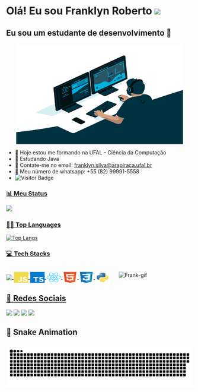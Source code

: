 # Olá! Eu sou Franklyn Roberto <img src="https://raw.githubusercontent.com/hadesfranklyn/hadesfranklyn/master/ola.gif" width="30px">

 ## Eu sou um estudante de desenvolvimento 👾
<p align="center">
    <img align="center" alt="GIF" src="https://github.com/ojuliomiguel/ojuliomiguel/blob/main/assets/code.gif?raw=true" width="450" height="270" />
</p>

- 🔭 Hoje estou me formando na UFAL - Ciência da Computação
- 🌱 Estudando Java
- 👯 Contate-me no email: franklyn.silva@arapiraca.ufal.br
- 🤔 Meu número de whatsapp: +55 (82) 99991-5558 
- ![Visitor Badge](https://visitor-badge.laobi.icu/badge?page_id=hadesfranklyn.hadesfranklyn)


 <div>
  <a href="https://github.com/hadesfranklyn">
   
   
  ### 📊 Meu Status
  <img height="180em" src="https://github-readme-stats.vercel.app/api?username=hadesfranklyn&show_icons=true&theme=dracula&include_all_commits=true&count_private=true"/>
  
  
  ### 👩‍💻 Top Languages
 
 </div> 
   
   
 
 <!-- <img height="180em" src="https://github-readme-stats.vercel.app/api/top-langs/?username=hadesfranklyn&layout=compact&langs_count=7&theme=dracula"/> -->
  ![Top Langs](https://github-readme-stats.vercel.app/api/top-langs/?username=hadesfranklyn&hide=TeX&layout=compact&theme=dracula)

  
  
 ### 💻 Tech Stacks 
<div style="display: inline_block"><br>
  <img align="center"  src="https://img.icons8.com/color/30/000000/java-coffee-cup-logo--v2.png"/>
  <img align="center" alt="Frank-Js" height="30" width="40" src="https://raw.githubusercontent.com/devicons/devicon/master/icons/javascript/javascript-plain.svg">
  <img align="center" alt="Frank-Ts" height="30" width="40" src="https://raw.githubusercontent.com/devicons/devicon/master/icons/typescript/typescript-plain.svg">
  <img align="center" alt="Frank-React" height="30" width="40" src="https://raw.githubusercontent.com/devicons/devicon/master/icons/react/react-original.svg">
  <img align="center" alt="Frank-HTML" height="30" width="40" src="https://raw.githubusercontent.com/devicons/devicon/master/icons/html5/html5-original.svg">
  <img align="center" alt="Frank-CSS" height="30" width="40" src="https://raw.githubusercontent.com/devicons/devicon/master/icons/css3/css3-original.svg">
  <img align="center" alt="Frank-Python" height="30" width="40" src="https://raw.githubusercontent.com/devicons/devicon/master/icons/python/python-original.svg">
  
  <img align="right" alt="Frank-gif" height="200" width="200" src="https://user-images.githubusercontent.com/58437929/131928238-3a81c3d3-65b2-4a94-9148-94b1b265b93f.gif">
  
 


</div>
  
  ## 📌 Redes Sociais
 
<div> 
  
  <a href="https://www.instagram.com/franklyn_r.s" target="_blank"><img src="https://img.shields.io/badge/-Instagram-%23E4405F?style=for-the-badge&logo=instagram&logoColor=white" target="_blank"></a>
 <a href="https://discord.gg/CTUjFnsz" target="_blank"><img src="https://img.shields.io/badge/Discord-7289DA?style=for-the-badge&logo=discord&logoColor=white" target="_blank"></a> 
  <a href = "mailto:franklyn.silva@arapiraca.ufal.br"><img src="https://img.shields.io/badge/-Gmail-%23333?style=for-the-badge&logo=gmail&logoColor=white" target="_blank"></a>
  <a href="https://www.linkedin.com/in/franklyn-roberto-da-silva-9b6a871a8/" target="_blank"><img src="https://img.shields.io/badge/-LinkedIn-%230077B5?style=for-the-badge&logo=linkedin&logoColor=white" target="_blank"></a> 
## 🐍 Snake Animation
![Snake animation](https://github.com/hadesfranklyn/hadesfranklyn/blob/output/github-contribution-grid-snake.svg)
 
 
</div>



